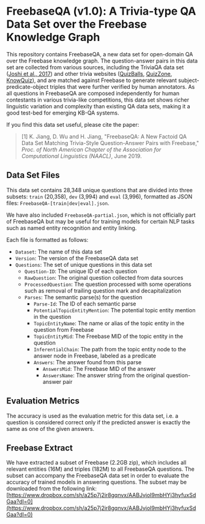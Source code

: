 # FreebaseQA (v1.0): A Trivia-type QA Data Set over the Freebase Knowledge Graph

This repository contains FreebaseQA, a new data set for open-domain QA over the Freebase knowledge graph. The question-answer pairs in this data set are collected from various sources, including the TriviaQA data set ([Joshi et al., 2017](http://nlp.cs.washington.edu/triviaqa/)) and other trivia websites ([QuizBalls](http://www.quizballs.com), [QuizZone](https://www.quiz-zone.co.uk), [KnowQuiz](http://www.knowquiz.com)), and are matched against Freebase to generate relevant subject-predicate-object triples that were further verified by human annotators. As all questions in FreebaseQA are composed independently for human contestants in various trivia-like competitions, this data set shows richer linguistic variation and complexity than existing QA data sets, making it a good test-bed for emerging KB-QA systems.

If you find this data set useful, please cite the paper:
> [1] K. Jiang, D. Wu and H. Jiang, "FreebaseQA: A New Factoid QA Data Set Matching Trivia-Style Question-Answer Pairs with Freebase," _Proc. of North American Chapter of the Association for Computational Linguistics (NAACL)_, June 2019. 

## Data Set Files

This data set contains 28,348 unique questions that are divided into three subsets: `train` (20,358), `dev` (3,994) and `eval` (3,996), formatted as JSON files: `FreebaseQA-[train|dev|eval].json`.

We have also included `FreebaseQA-partial.json`, which is not officially part of FreebaseQA but may be useful for training models for certain NLP tasks such as named entity recognition and entity linking.

Each file is formatted as follows:

* `Dataset`: The name of this data set
* `Version`: The version of the FreebaseQA data set
* `Questions`: The set of unique questions in this data set
    * `Question-ID`: The unique ID of each question
    * `RawQuestion`: The original question collected from data sources
    * `ProcessedQuestion`: The question processed with some operations such as removal of trailing question mark and decapitalization
    * `Parses`: The semantic parse(s) for the question
        * `Parse-Id`: The ID of each semantic parse
        * `PotentialTopicEntityMention`: The potential topic entity mention in the question
        * `TopicEntityName`: The name or alias of the topic entity in the question from Freebase
        * `TopicEntityMid`: The Freebase MID of the topic entity in the question
        * `InferentialChain`: The path from the topic entity node to the answer node in Freebase, labeled as a predicate
        * `Answers`: The answer found from this parse
            * `AnswersMid`: The Freebase MID of the answer
            * `AnswersName`: The answer string from the original question-answer pair

## Evaluation Metrics

The accuracy is used as the evaluation metric for this data set, i.e. a question is considered correct only if the predicted answer is exactly the same as one of the given answers.

## Freebase Extract

We have extracted a subset of Freebase (2.2GB zip), which includes all relevant entities (16M) and triples (182M) to all FreebaseQA questions. The subset can accompany the FreebaseQA data set in order to evaluate the accuracy of trained models in answering questions. The subset may be downloaded from the following link: [https://www.dropbox.com/sh/a25p7j2ir8gqnvx/AABJvjoI9mbHYj3hyfuxSdGaa?dl=0](https://www.dropbox.com/sh/a25p7j2ir8gqnvx/AABJvjoI9mbHYj3hyfuxSdGaa?dl=0)
